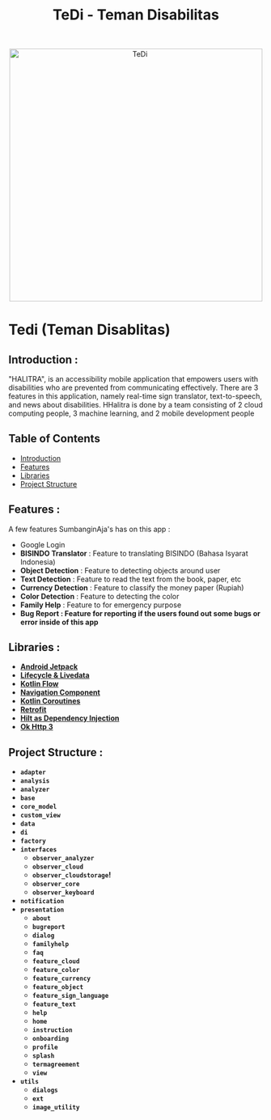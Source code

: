<h1 align="center"> TeDi - Teman Disabilitas</h1> <br>
<p align="center">
  <a href="https://user-images.githubusercontent.com/36506828/208969534-2c0a1d21-f1a6-4241-98e0-76bd39899885.png">
    <img alt="TeDi" title="TeDi" src="https://user-images.githubusercontent.com/36506828/208969534-2c0a1d21-f1a6-4241-98e0-76bd39899885.png" width="500">
  </a>
</p>

# Tedi (Teman Disablitas)

## <a name="introduction"></a> Introduction :
"HALITRA", is an accessibility mobile application that empowers users with disabilities who are prevented from communicating effectively. There are 3 features in this application, namely real-time sign translator, text-to-speech, and news about disabilities. HHalitra is done by a team consisting of 2 cloud computing people, 3 machine learning, and 2 mobile development people

## Table of Contents

- [Introduction](#introduction)
- [Features](#features)
- [Libraries](#libraries)
- [Project Structure](#project-structures)

## <a name="features"></a> Features :
A few features SumbanginAja's has on this app :

* Google Login
* <b>BISINDO Translator</b> : Feature to translating BISINDO (Bahasa Isyarat Indonesia)
* <b>Object Detection</b> : Feature to detecting objects around user
* <b>Text Detection</b> : Feature to read the text from the book, paper, etc 
* <b>Currency Detection</b> : Feature to classify the money paper (Rupiah)
* <b>Color Detection</b> : Feature to detecting the color
* <b>Family Help</b> : Feature to for emergency purpose 
* <b>Bug Report<b> : Feature for reporting if the users found out some bugs or error inside of this app 


## <a name="libraries"></a> Libraries :
  - [Android Jetpack](https://developer.android.com/jetpack)
  - [Lifecycle & Livedata](https://developer.android.com/jetpack/androidx/releases/lifecycle)
  - [Kotlin Flow](https://developer.android.com/kotlin/flow)
  - [Navigation Component](https://developer.android.com/jetpack/androidx/releases/navigation)
  - [Kotlin Coroutines](https://developer.android.com/kotlin/coroutines)
  - [Retrofit](https://square.github.io/retrofit/)
  - [Hilt as Dependency Injection](https://developer.android.com/training/dependency-injection/hilt-android?hl=id)   
  - [Ok Http 3](https://square.github.io/okhttp/) 

## <a name="project-structures"></a> Project Structure :
* `adapter`
* `analysis`
* `analyzer`
* `base`
* `core_model`
* `custom_view`
* `data`
* `di`
* `factory`
* `interfaces`
  - `observer_analyzer`
  - `observer_cloud`
  - `observer_cloudstorage`!
  - `observer_core`
  - `observer_keyboard`
* `notification`
* `presentation`
  - `about`
  - `bugreport`
  - `dialog`
  - `familyhelp`
  - `faq`
  - `feature_cloud`
  - `feature_color`
  - `feature_currency`
  - `feature_object`
  - `feature_sign_language`
  - `feature_text`
  - `help`
  - `home`
  - `instruction`
  - `onboarding`
  - `profile`
  - `splash`
  - `termagreement`
  - `view`
* `utils`
  - `dialogs`
  - `ext`
  - `image_utility`  

